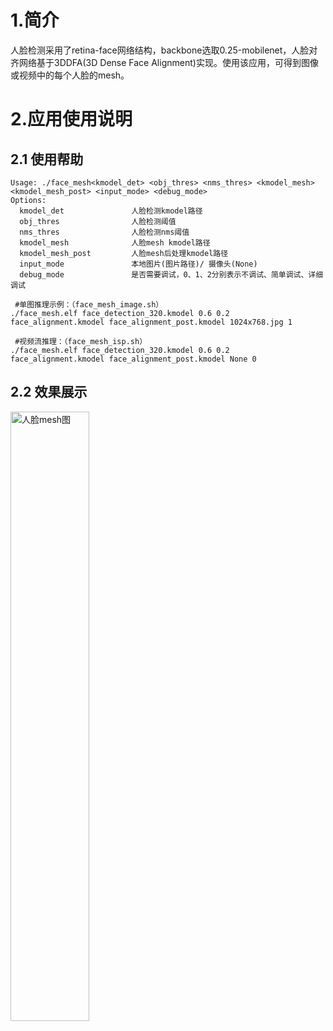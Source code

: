 # 1.简介

人脸检测采用了retina-face网络结构，backbone选取0.25-mobilenet，人脸对齐网络基于3DDFA(3D Dense Face Alignment)实现。使用该应用，可得到图像或视频中的每个人脸的mesh。

# 2.应用使用说明

## 2.1 使用帮助

```
Usage: ./face_mesh<kmodel_det> <obj_thres> <nms_thres> <kmodel_mesh> <kmodel_mesh_post> <input_mode> <debug_mode>
Options:
  kmodel_det               人脸检测kmodel路径
  obj_thres                人脸检测阈值
  nms_thres                人脸检测nms阈值
  kmodel_mesh              人脸mesh kmodel路径
  kmodel_mesh_post         人脸mesh后处理kmodel路径
  input_mode               本地图片(图片路径)/ 摄像头(None)
  debug_mode               是否需要调试，0、1、2分别表示不调试、简单调试、详细调试
 
 #单图推理示例：（face_mesh_image.sh）
./face_mesh.elf face_detection_320.kmodel 0.6 0.2 face_alignment.kmodel face_alignment_post.kmodel 1024x768.jpg 1

 #视频流推理：（face_mesh_isp.sh）
./face_mesh.elf face_detection_320.kmodel 0.6 0.2 face_alignment.kmodel face_alignment_post.kmodel None 0
```
## 2.2 效果展示

<img src="https://kendryte-download.canaan-creative.com/k230/downloads/doc_images/ai_demo/face_mesh/face_mesh_result.jpg" alt="人脸mesh图" width="50%" height="50%"/>